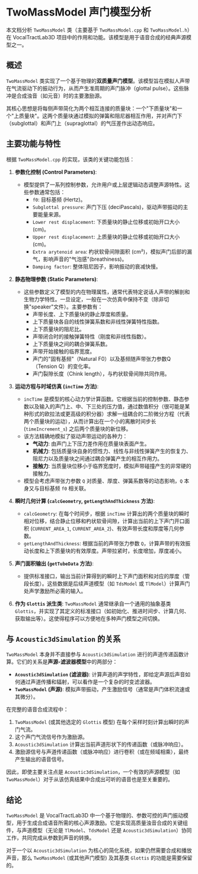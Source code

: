 # TwoMassModel 声门模型分析

本文档分析 `TwoMassModel` 类（主要基于 `TwoMassModel.cpp` 和 `TwoMassModel.h`）在 VocalTractLab3D 项目中的作用和功能。该模型是用于语音合成的经典声源模型之一。

## 概述

`TwoMassModel` 类实现了一个基于物理的**双质量声门模型**。该模型旨在模拟人声带在气流驱动下的振动行为，从而产生准周期的声门脉冲（glottal pulse）。这些脉冲是合成浊音（如元音）时的主要激励源。

其核心思想是将每侧声带简化为两个相互连接的质量块：一个"下质量块"和一个"上质量块"。这两个质量块通过模拟的弹簧和阻尼器相互作用，并对声门下（subglottal）和声门上（supraglottal）的气压差作出动态响应。

## 主要功能与特性

根据 `TwoMassModel.cpp` 的实现，该类的关键功能包括：

1.  **参数化控制 (Control Parameters)**:
    *   模型提供了一系列控制参数，允许用户或上层逻辑动态调整声源特性。这些参数通常包括：
        *   `f0`: 目标基频 (Hertz)。
        *   `Subglottal pressure`: 声门下压 (deciPascals)，驱动声带振动的主要能量来源。
        *   `Lower rest displacement`: 下质量块的静止位移或初始开口大小 (cm)。
        *   `Upper rest displacement`: 上质量块的静止位移或初始开口大小 (cm)。
        *   `Extra arytenoid area`: 杓状软骨间隙面积 (cm²)，模拟声门后部的漏气，影响声音的"气泡感"(breathiness)。
        *   `Damping factor`: 整体阻尼因子，影响振动的衰减快慢。

2.  **静态物理参数 (Static Parameters)**:
    *   这些参数定义了模型的内在物理属性，通常代表特定说话人声带的解剖和生物力学特性。一旦设定，一般在一次仿真中保持不变（除非切换"speaker"文件）。主要参数有：
        *   声带长度、上下质量块的静止厚度和质量。
        *   上下质量块各自的线性弹簧系数和非线性弹簧特性指数。
        *   上下质量块的阻尼比。
        *   声带闭合时的接触弹簧特性（刚度和非线性指数）。
        *   上下质量块之间的耦合弹簧系数。
        *   声带开始接触的临界宽度。
        *   声门的"固有基频"（Natural F0）以及基频随声带张力参数Q（Tension Q）的变化率。
        *   声门裂隙长度（Chink length），与杓状软骨间隙共同作用。

3.  **运动方程与时域仿真 (`incTime` 方法)**:
    *   `incTime` 是模型的核心动力学计算函数。它根据当前的控制参数、静态参数以及输入的声门上、中、下三处的压力值，通过数值积分（很可能是某种形式的欧拉法或更高级的积分器）求解一组耦合的二阶微分方程（代表两个质量块的运动），从而计算出在一个小的离散时间步长 (`timeIncrement_s`) 之后两个质量块的新位移。
    *   该方法精确地模拟了驱动声带运动的各种力：
        *   **气动力**: 由声门上下压力差作用在质量块表面产生。
        *   **机械力**: 包括质量块自身的惯性力、线性与非线性弹簧产生的恢复力、阻尼力以及质量块之间通过耦合弹簧产生的相互作用力。
        *   **接触力**: 当质量块位移小于临界宽度时，模拟声带碰撞产生的非常硬的接触力。
    *   模型会考虑声带张力参数 `Q` 对质量、厚度、弹簧系数等的动态影响，`Q` 本身又与目标基频 `f0` 相关联。

4.  **瞬时几何计算 (`calcGeometry`, `getLengthAndThickness` 方法)**:
    *   `calcGeometry`: 在每个时间步，根据 `incTime` 计算出的两个质量块的瞬时相对位移，结合静止位移和杓状软骨间隙，计算出当前的上下声门开口面积 (`CURRENT_AREA_1`, `CURRENT_AREA_2`)、有效声带长度和厚度等几何参数。
    *   `getLengthAndThickness`: 根据当前的声带张力参数 `Q`，计算声带的有效振动长度和上下质量块的有效厚度。声带拉紧时，长度增加，厚度减小。

5.  **声门面积输出 (`getTubeData` 方法)**:
    *   提供标准接口，输出当前计算得到的瞬时上下声门面积和对应的厚度（管段长度）。这些数据是后续声道模型（如 `TdsModel` 或 `TlModel`）计算声门处声学激励所必需的输入。

6.  **作为 `Glottis` 派生类**: `TwoMassModel` 通常继承自一个通用的抽象基类 `Glottis`，并实现了其定义的标准接口（如初始化、推进时间步、计算几何、获取输出等）。这使得程序可以方便地在多种声门模型之间切换。

## 与 `Acoustic3dSimulation` 的关系

`TwoMassModel` 本身并不直接参与 `Acoustic3dSimulation` 进行的声道传递函数计算。它们的关系是**声源-滤波器模型**中的两部分：

*   **`Acoustic3dSimulation` (滤波器)**: 计算声道的声学特性，即给定声源后声音如何通过声道传播和辐射，可以看作是一个复杂的时变滤波器。
*   **`TwoMassModel` (声源)**: 模拟声带振动，产生激励信号（通常是声门体积流速或其微分）。

在完整的语音合成流程中：
1.  `TwoMassModel` (或其他选定的 `Glottis` 模型) 在每个采样时刻计算出瞬时的声门气流。
2.  这个声门气流信号作为激励源。
3.  `Acoustic3dSimulation` 计算出当前声道形状下的传递函数（或脉冲响应）。
4.  激励源信号与声道传递函数（或脉冲响应）进行卷积（或在频域相乘），最终产生输出的语音信号。

因此，即使主要关注点是 `Acoustic3dSimulation`，一个有效的声源模型（如 `TwoMassModel`）对于从该仿真结果中合成出可听的语音也是至关重要的。

## 结论

`TwoMassModel` 是 VocalTractLab3D 中一个基于物理的、参数可控的声门振动模型，用于生成合成语音所需的核心声源激励。它是实现高质量浊音合成的关键组件，与声道模型（无论是 `TlModel`、`TdsModel` 还是 `Acoustic3dSimulation`）协同工作，共同完成从参数到声音的转换。

对于一个以 `Acoustic3dSimulation` 为核心的简化系统，如果仍然需要合成和播放声音，那么 `TwoMassModel` (或其他声门模型) 及其基类 `Glottis` 的功能是需要保留的。 